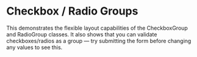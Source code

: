# Checkbox / Radio Groups #

This demonstrates the flexible layout capabilities of the CheckboxGroup and RadioGroup classes. It also shows that you can validate checkboxes/radios as a group &mdash; try submitting the form before changing any values to see this.
